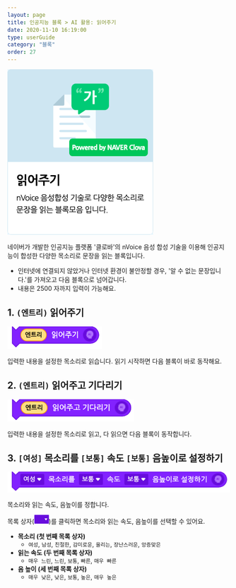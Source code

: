 ```yaml
---
layout: page
title: 인공지능 블록 > AI 활용: 읽어주기
date: 2020-11-10 16:19:00
type: userGuide
category: "블록"
order: 27
---
```


![ai-block-tts](images/window/ai-block-tts.png)

네이버가 개발한 인공지능 플랫폼 '클로바'의 nVoice 음성 합성 기술을 이용해 인공지능이 합성한 다양한 목소리로 문장을 읽는 블록입니다.
+ 인터넷에 연결되지 않았거나 인터넷 환경이 불안정할 경우, '알 수 없는 문장입니다.'를 가져오고 다음 블록으로 넘어갑니다.
+ 내용은 2500 자까지 입력이 가능해요.



## 1. `(엔트리)` 읽어주기

![block-ai-stt](images/block-ai-stt-01.png)

입력한 내용을 설정한 목소리로 읽습니다. 읽기 시작하면 다음 블록이 바로 동작해요.

## 2. `(엔트리)` 읽어주고 기다리기

![block-ai-stt](images/block-ai-stt-02.png)

입력한 내용을 설정한 목소리로 읽고, 다 읽으면 다음 블록이 동작합니다.

## 3. `[여성]` 목소리를 `[보통]` 속도 `[보통]` 음높이로 설정하기

![block-ai-stt](images/block-ai-stt-03.png)

목소리와 읽는 속도, 음높이를 정합니다.

목록 상자(<img src="images/icon/dropdown-ai.png" style="zoom:50%;" />)를 클릭하면 목소리와 읽는 속도, 음높이를 선택할 수 있어요.
+ **목소리 (첫 번째 목록 상자)**
  + `여성`, `남성`, `친절한`, `감미로운`, `울리는`, `장난스러운`, `앙증맞은`
+ **읽는 속도 (두 번째 목록 상자)**
  + `매우 느린`, `느린`, `보통`, `빠른`, `매우 빠른`
+ **음 높이 (세 번째 목록 상자)**
  + `매우 낮은`, `낮은`, `보통`, `높은`, `매우 높은`



